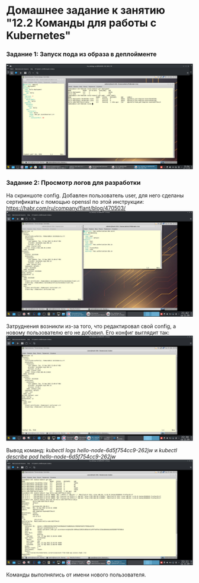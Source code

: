 # Домашнее задание к занятию "12.2 Команды для работы с Kubernetes"

### Задание 1: Запуск пода из образа в деплойменте

![](Task1.png)


### Задание 2: Просмотр логов для разработки

На скриншоте config. Добавлен пользователь user, для него сделаны сертификаты с помощью openssl по этой инструкции: https://habr.com/ru/company/flant/blog/470503/
![](Task_configs.png)

Затруднения возникли из-за того, что редактировал свой config, а новому пользователю его не добавил.
Его конфиг выглядит так:
![](Task_config_user.png)

Вывод команд:
*kubectl logs hello-node-6d5f754cc9-262jw* и 
*kubectl describe pod hello-node-6d5f754cc9-262jw*
![](Task_commands.png)

Команды выполнялись от имени нового пользователя.